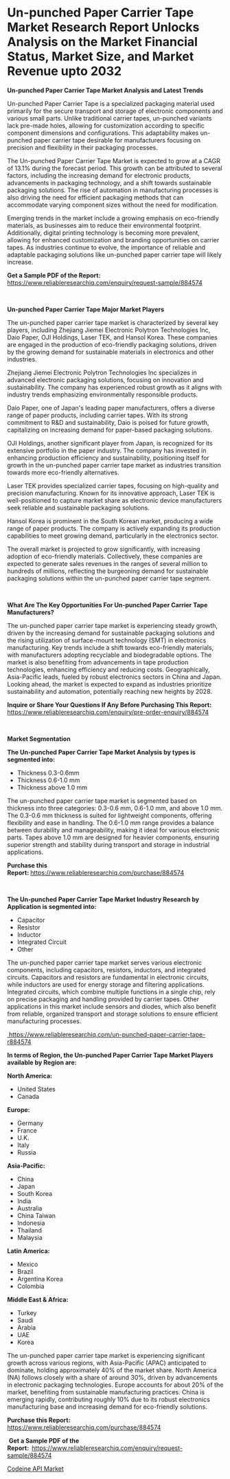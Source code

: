 <p><h1>Un-punched Paper Carrier Tape Market Research Report Unlocks Analysis on the Market Financial Status, Market Size, and Market Revenue upto 2032</h1></p><p><strong>Un-punched Paper Carrier Tape Market Analysis and Latest Trends</strong></p>
<p><p>Un-punched Paper Carrier Tape is a specialized packaging material used primarily for the secure transport and storage of electronic components and various small parts. Unlike traditional carrier tapes, un-punched variants lack pre-made holes, allowing for customization according to specific component dimensions and configurations. This adaptability makes un-punched paper carrier tape desirable for manufacturers focusing on precision and flexibility in their packaging processes.</p><p>The Un-punched Paper Carrier Tape Market is expected to grow at a CAGR of 13.1% during the forecast period. This growth can be attributed to several factors, including the increasing demand for electronic products, advancements in packaging technology, and a shift towards sustainable packaging solutions. The rise of automation in manufacturing processes is also driving the need for efficient packaging methods that can accommodate varying component sizes without the need for modification.</p><p>Emerging trends in the market include a growing emphasis on eco-friendly materials, as businesses aim to reduce their environmental footprint. Additionally, digital printing technology is becoming more prevalent, allowing for enhanced customization and branding opportunities on carrier tapes. As industries continue to evolve, the importance of reliable and adaptable packaging solutions like un-punched paper carrier tape will likely increase.</p></p>
<p><strong>Get a Sample PDF of the Report:&nbsp;</strong> <a href="https://www.reliableresearchiq.com/enquiry/request-sample/884574?utm_campaign=2173&utm_medium=2&utm_source=Github&utm_content=ia&utm_term=01022025&utm_id=un-punched-paper-carrier-tape">https://www.reliableresearchiq.com/enquiry/request-sample/884574</a></p>
<p>&nbsp;</p>
<p><strong>Un-punched Paper Carrier Tape Major Market Players</strong></p>
<p><p>The un-punched paper carrier tape market is characterized by several key players, including Zhejiang Jiemei Electronic Polytron Technologies Inc, Daio Paper, OJI Holdings, Laser TEK, and Hansol Korea. These companies are engaged in the production of eco-friendly packaging solutions, driven by the growing demand for sustainable materials in electronics and other industries.</p><p>Zhejiang Jiemei Electronic Polytron Technologies Inc specializes in advanced electronic packaging solutions, focusing on innovation and sustainability. The company has experienced robust growth as it aligns with industry trends emphasizing environmentally responsible products.</p><p>Daio Paper, one of Japan's leading paper manufacturers, offers a diverse range of paper products, including carrier tapes. With its strong commitment to R&D and sustainability, Daio is poised for future growth, capitalizing on increasing demand for paper-based packaging solutions.</p><p>OJI Holdings, another significant player from Japan, is recognized for its extensive portfolio in the paper industry. The company has invested in enhancing production efficiency and sustainability, positioning itself for growth in the un-punched paper carrier tape market as industries transition towards more eco-friendly alternatives.</p><p>Laser TEK provides specialized carrier tapes, focusing on high-quality and precision manufacturing. Known for its innovative approach, Laser TEK is well-positioned to capture market share as electronic device manufacturers seek reliable and sustainable packaging solutions.</p><p>Hansol Korea is prominent in the South Korean market, producing a wide range of paper products. The company is actively expanding its production capabilities to meet growing demand, particularly in the electronics sector.</p><p>The overall market is projected to grow significantly, with increasing adoption of eco-friendly materials. Collectively, these companies are expected to generate sales revenues in the ranges of several million to hundreds of millions, reflecting the burgeoning demand for sustainable packaging solutions within the un-punched paper carrier tape segment.</p></p>
<p>&nbsp;</p>
<p><strong>What Are The Key Opportunities For Un-punched Paper Carrier Tape Manufacturers?</strong></p>
<p><p>The un-punched paper carrier tape market is experiencing steady growth, driven by the increasing demand for sustainable packaging solutions and the rising utilization of surface-mount technology (SMT) in electronics manufacturing. Key trends include a shift towards eco-friendly materials, with manufacturers adopting recyclable and biodegradable options. The market is also benefiting from advancements in tape production technologies, enhancing efficiency and reducing costs. Geographically, Asia-Pacific leads, fueled by robust electronics sectors in China and Japan. Looking ahead, the market is expected to expand as industries prioritize sustainability and automation, potentially reaching new heights by 2028.</p></p>
<p><strong>Inquire or Share Your Questions If Any Before Purchasing This Report:</strong> <a href="https://www.reliableresearchiq.com/enquiry/pre-order-enquiry/884574?utm_campaign=2173&utm_medium=2&utm_source=Github&utm_content=ia&utm_term=01022025&utm_id=un-punched-paper-carrier-tape">https://www.reliableresearchiq.com/enquiry/pre-order-enquiry/884574</a></p>
<p>&nbsp;</p>
<p><strong>Market Segmentation</strong></p>
<p><strong>The Un-punched Paper Carrier Tape Market Analysis by types is segmented into:</strong></p>
<p><ul><li>Thickness 0.3-0.6mm</li><li>Thickness 0.6-1.0 mm</li><li>Thickness above 1.0 mm</li></ul></p>
<p><p>The un-punched paper carrier tape market is segmented based on thickness into three categories: 0.3-0.6 mm, 0.6-1.0 mm, and above 1.0 mm. The 0.3-0.6 mm thickness is suited for lightweight components, offering flexibility and ease in handling. The 0.6-1.0 mm range provides a balance between durability and manageability, making it ideal for various electronic parts. Tapes above 1.0 mm are designed for heavier components, ensuring superior strength and stability during transport and storage in industrial applications.</p></p>
<p><strong>Purchase this Report:&nbsp;</strong><a href="https://www.reliableresearchiq.com/purchase/884574?utm_campaign=2173&utm_medium=2&utm_source=Github&utm_content=ia&utm_term=01022025&utm_id=un-punched-paper-carrier-tape">https://www.reliableresearchiq.com/purchase/884574</a></p>
<p>&nbsp;</p>
<p><strong>The Un-punched Paper Carrier Tape Market Industry Research by Application is segmented into:</strong></p>
<p><ul><li>Capacitor</li><li>Resistor</li><li>Inductor</li><li>Integrated Circuit</li><li>Other</li></ul></p>
<p><p>The un-punched paper carrier tape market serves various electronic components, including capacitors, resistors, inductors, and integrated circuits. Capacitors and resistors are fundamental in electronic circuits, while inductors are used for energy storage and filtering applications. Integrated circuits, which combine multiple functions in a single chip, rely on precise packaging and handling provided by carrier tapes. Other applications in this market include sensors and diodes, which also benefit from reliable, organized transport and storage solutions to ensure efficient manufacturing processes.</p></p>
<p><a href="https://www.reliableresearchiq.com/un-punched-paper-carrier-tape-r884574?utm_campaign=2173&utm_medium=2&utm_source=Github&utm_content=ia&utm_term=01022025&utm_id=un-punched-paper-carrier-tape">&nbsp;https://www.reliableresearchiq.com/un-punched-paper-carrier-tape-r884574</a></p>
<p><strong>In terms of Region, the Un-punched Paper Carrier Tape Market Players available by Region are:</strong></p>
<p>
    <p> <strong> North America: </strong>
        <ul>
            <li>United States</li>
            <li>Canada</li>
        </ul>
        </p> 
    <p> <strong> Europe: </strong>
        <ul>
            <li>Germany</li>
            <li>France</li>
            <li>U.K.</li>
            <li>Italy</li>
            <li>Russia</li>
        </ul>
        </p> 
    <p> <strong> Asia-Pacific: </strong>
        <ul>
            <li>China</li>
            <li>Japan</li>
            <li>South Korea</li>
            <li>India</li>
            <li>Australia</li>
            <li>China Taiwan</li>
            <li>Indonesia</li>
            <li>Thailand</li>
            <li>Malaysia</li>
        </ul>
        </p> 
    <p> <strong> Latin America: </strong>
        <ul>
            <li>Mexico</li>
            <li>Brazil</li>
            <li>Argentina Korea</li>
            <li>Colombia</li>
        </ul>
        </p> 
    <p> <strong> Middle East & Africa: </strong>
        <ul>
            <li>Turkey</li>
            <li>Saudi</li>
            <li>Arabia</li>
            <li>UAE</li>
            <li>Korea</li>
        </ul>
    </p>
    </p>
<p><p>The un-punched paper carrier tape market is experiencing significant growth across various regions, with Asia-Pacific (APAC) anticipated to dominate, holding approximately 40% of the market share. North America (NA) follows closely with a share of around 30%, driven by advancements in electronic packaging technologies. Europe accounts for about 20% of the market, benefiting from sustainable manufacturing practices. China is emerging rapidly, contributing roughly 10% due to its robust electronics manufacturing base and increasing demand for eco-friendly solutions.</p></p>
<p><strong>Purchase this Report: </strong><a href="https://www.reliableresearchiq.com/purchase/884574?utm_campaign=2173&utm_medium=2&utm_source=Github&utm_content=ia&utm_term=01022025&utm_id=un-punched-paper-carrier-tape">https://www.reliableresearchiq.com/purchase/884574</a></p>
<p>&nbsp;<strong>Get a Sample PDF of the Report:&nbsp;&nbsp;</strong><a href="https://www.reliableresearchiq.com/enquiry/request-sample/884574?utm_campaign=2173&utm_medium=2&utm_source=Github&utm_content=ia&utm_term=01022025&utm_id=un-punched-paper-carrier-tape">https://www.reliableresearchiq.com/enquiry/request-sample/884574</a></p>
<p><strong></strong></p>
<p><p><a href="https://github.com/seanmcma708/Market-Research-Report-List-1/blob/main/codeine-api-market.md?utm_campaign=2173&utm_medium=2&utm_source=Github&utm_content=ia&utm_term=01022025&utm_id=un-punched-paper-carrier-tape">Codeine API Market</a></p></p>